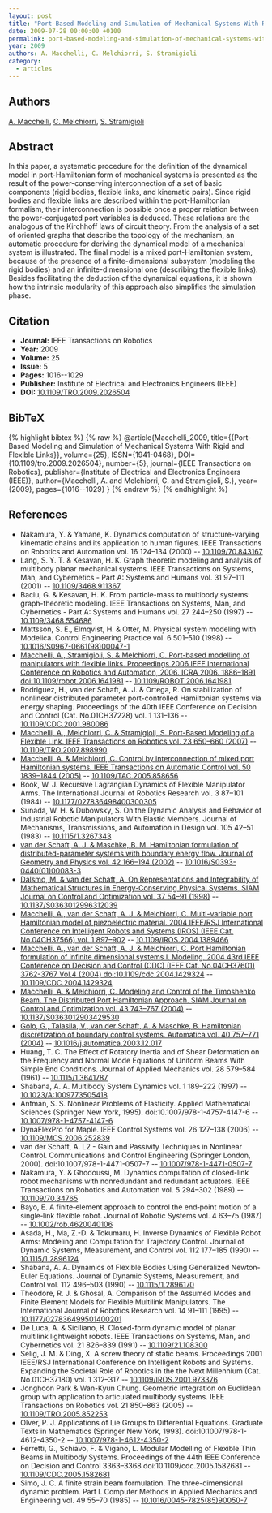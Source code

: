 ```yaml
---
layout: post
title: "Port-Based Modeling and Simulation of Mechanical Systems With Rigid and Flexible Links"
date: 2009-07-28 00:00:00 +0100
permalink: port-based-modeling-and-simulation-of-mechanical-systems-with-rigid-and-flexible-links
year: 2009
authors: A. Macchelli, C. Melchiorri, S. Stramigioli
category:
  - articles
---
```

 
## Authors
[A. Macchelli](authors/alessandro_macchelli), [C. Melchiorri](authors/claudio_melchiorri), [S. Stramigioli](authors/stefano_stramigioli)
 
## Abstract
In this paper, a systematic procedure for the definition of the dynamical model in port-Hamiltonian form of mechanical systems is presented as the result of the power-conserving interconnection of a set of basic components (rigid bodies, flexible links, and kinematic pairs). Since rigid bodies and flexible links are described within the port-Hamiltonian formalism, their interconnection is possible once a proper relation between the power-conjugated port variables is deduced. These relations are the analogous of the Kirchhoff laws of circuit theory. From the analysis of a set of oriented graphs that describe the topology of the mechanism, an automatic procedure for deriving the dynamical model of a mechanical system is illustrated. The final model is a mixed port-Hamiltonian system, because of the presence of a finite-dimensional subsystem (modeling the rigid bodies) and an infinite-dimensional one (describing the flexible links). Besides facilitating the deduction of the dynamical equations, it is shown how the intrinsic modularity of this approach also simplifies the simulation phase.
 
## Citation
- **Journal:** IEEE Transactions on Robotics
- **Year:** 2009
- **Volume:** 25
- **Issue:** 5
- **Pages:** 1016--1029
- **Publisher:** Institute of Electrical and Electronics Engineers (IEEE)
- **DOI:** [10.1109/TRO.2009.2026504](https://doi.org/10.1109/TRO.2009.2026504)
 
## BibTeX
{% highlight bibtex %}
{% raw %}
@article{Macchelli_2009,
  title={{Port-Based Modeling and Simulation of Mechanical Systems With Rigid and Flexible Links}},
  volume={25},
  ISSN={1941-0468},
  DOI={10.1109/tro.2009.2026504},
  number={5},
  journal={IEEE Transactions on Robotics},
  publisher={Institute of Electrical and Electronics Engineers (IEEE)},
  author={Macchelli, A. and Melchiorri, C. and Stramigioli, S.},
  year={2009},
  pages={1016--1029}
}
{% endraw %}
{% endhighlight %}
 
## References
- Nakamura, Y. & Yamane, K. Dynamics computation of structure-varying kinematic chains and its application to human figures. IEEE Transactions on Robotics and Automation vol. 16 124–134 (2000) -- [10.1109/70.843167](https://doi.org/10.1109/70.843167)
- Lang, S. Y. T. & Kesavan, H. K. Graph theoretic modeling and analysis of multibody planar mechanical systems. IEEE Transactions on Systems, Man, and Cybernetics - Part A: Systems and Humans vol. 31 97–111 (2001) -- [10.1109/3468.911367](https://doi.org/10.1109/3468.911367)
- Baciu, G. & Kesavan, H. K. From particle-mass to multibody systems: graph-theoretic modeling. IEEE Transactions on Systems, Man, and Cybernetics - Part A: Systems and Humans vol. 27 244–250 (1997) -- [10.1109/3468.554686](https://doi.org/10.1109/3468.554686)
- Mattsson, S. E., Elmqvist, H. & Otter, M. Physical system modeling with Modelica. Control Engineering Practice vol. 6 501–510 (1998) -- [10.1016/S0967-0661(98)00047-1](https://doi.org/10.1016/S0967-0661(98)00047-1)
- [Macchelli, A., Stramigioli, S. & Melchiorri, C. Port-based modelling of manipulators with flexible links. Proceedings 2006 IEEE International Conference on Robotics and Automation, 2006. ICRA 2006. 1886–1891 doi:10.1109/robot.2006.1641981](port-based-modelling-of-manipulators-with-flexible-links) -- [10.1109/ROBOT.2006.1641981](https://doi.org/10.1109/ROBOT.2006.1641981)
- Rodriguez, H., van der Schaft, A. J. & Ortega, R. On stabilization of nonlinear distributed parameter port-controlled Hamiltonian systems via energy shaping. Proceedings of the 40th IEEE Conference on Decision and Control (Cat. No.01CH37228) vol. 1 131–136 -- [10.1109/CDC.2001.980086](https://doi.org/10.1109/CDC.2001.980086)
- [Macchelli, A., Melchiorri, C. & Stramigioli, S. Port-Based Modeling of a Flexible Link. IEEE Transactions on Robotics vol. 23 650–660 (2007)](port-based-modeling-of-a-flexible-link) -- [10.1109/TRO.2007.898990](https://doi.org/10.1109/TRO.2007.898990)
- [Macchelli, A. & Melchiorri, C. Control by interconnection of mixed port Hamiltonian systems. IEEE Transactions on Automatic Control vol. 50 1839–1844 (2005)](control-by-interconnection-of-mixed-port-hamiltonian-systems) -- [10.1109/TAC.2005.858656](https://doi.org/10.1109/TAC.2005.858656)
- Book, W. J. Recursive Lagrangian Dynamics of Flexible Manipulator Arms. The International Journal of Robotics Research vol. 3 87–101 (1984) -- [10.1177/027836498400300305](https://doi.org/10.1177/027836498400300305)
- Sunada, W. H. & Dubowsky, S. On the Dynamic Analysis and Behavior of Industrial Robotic Manipulators With Elastic Members. Journal of Mechanisms, Transmissions, and Automation in Design vol. 105 42–51 (1983) -- [10.1115/1.3267343](https://doi.org/10.1115/1.3267343)
- [van der Schaft, A. J. & Maschke, B. M. Hamiltonian formulation of distributed-parameter systems with boundary energy flow. Journal of Geometry and Physics vol. 42 166–194 (2002)](hamiltonian-formulation-of-distributed-parameter-systems-with-boundary-energy-flow) -- [10.1016/S0393-0440(01)00083-3](https://doi.org/10.1016/S0393-0440(01)00083-3)
- [Dalsmo, M. & van der Schaft, A. On Representations and Integrability of Mathematical Structures in Energy-Conserving Physical Systems. SIAM Journal on Control and Optimization vol. 37 54–91 (1998)](on-representations-and-integrability-of-mathematical-structures-in-energy-conserving-physical-systems) -- [10.1137/S0363012996312039](https://doi.org/10.1137/S0363012996312039)
- [Macchelli, A., van der Schaft, A. J. & Melchiorri, C. Multi-variable port Hamiltonian model of piezoelectric material. 2004 IEEE/RSJ International Conference on Intelligent Robots and Systems (IROS) (IEEE Cat. No.04CH37566) vol. 1 897–902](multi-variable-port-hamiltonian-model-of-piezoelectric-material) -- [10.1109/IROS.2004.1389466](https://doi.org/10.1109/IROS.2004.1389466)
- [Macchelli, A., van der Schaft, A. J. & Melchiorri, C. Port Hamiltonian formulation of infinite dimensional systems I. Modeling. 2004 43rd IEEE Conference on Decision and Control (CDC) (IEEE Cat. No.04CH37601) 3762-3767 Vol.4 (2004) doi:10.1109/cdc.2004.1429324](port-hamiltonian-formulation-of-infinite-dimensional-systems-i-modeling) -- [10.1109/CDC.2004.1429324](https://doi.org/10.1109/CDC.2004.1429324)
- [Macchelli, A. & Melchiorri, C. Modeling and Control of the Timoshenko Beam. The Distributed Port Hamiltonian Approach. SIAM Journal on Control and Optimization vol. 43 743–767 (2004)](modeling-and-control-of-the-timoshenko-beam-the-distributed-port-hamiltonian-approach) -- [10.1137/S0363012903429530](https://doi.org/10.1137/S0363012903429530)
- [Golo, G., Talasila, V., van der Schaft, A. & Maschke, B. Hamiltonian discretization of boundary control systems. Automatica vol. 40 757–771 (2004)](hamiltonian-discretization-of-boundary-control-systems) -- [10.1016/j.automatica.2003.12.017](https://doi.org/10.1016/j.automatica.2003.12.017)
- Huang, T. C. The Effect of Rotatory Inertia and of Shear Deformation on the Frequency and Normal Mode Equations of Uniform Beams With Simple End Conditions. Journal of Applied Mechanics vol. 28 579–584 (1961) -- [10.1115/1.3641787](https://doi.org/10.1115/1.3641787)
- Shabana, A. A. Multibody System Dynamics vol. 1 189–222 (1997) -- [10.1023/A:1009773505418](https://doi.org/10.1023/A:1009773505418)
- Antman, S. S. Nonlinear Problems of Elasticity. Applied Mathematical Sciences (Springer New York, 1995). doi:10.1007/978-1-4757-4147-6 -- [10.1007/978-1-4757-4147-6](https://doi.org/10.1007/978-1-4757-4147-6)
- DynaFlexPro for Maple. IEEE Control Systems vol. 26 127–138 (2006) -- [10.1109/MCS.2006.252839](https://doi.org/10.1109/MCS.2006.252839)
- van der Schaft, A. L2 - Gain and Passivity Techniques in Nonlinear Control. Communications and Control Engineering (Springer London, 2000). doi:10.1007/978-1-4471-0507-7 -- [10.1007/978-1-4471-0507-7](https://doi.org/10.1007/978-1-4471-0507-7)
- Nakamura, Y. & Ghodoussi, M. Dynamics computation of closed-link robot mechanisms with nonredundant and redundant actuators. IEEE Transactions on Robotics and Automation vol. 5 294–302 (1989) -- [10.1109/70.34765](https://doi.org/10.1109/70.34765)
- Bayo, E. A finite‐element approach to control the end‐point motion of a single‐link flexible robot. Journal of Robotic Systems vol. 4 63–75 (1987) -- [10.1002/rob.4620040106](https://doi.org/10.1002/rob.4620040106)
- Asada, H., Ma, Z.-D. & Tokumaru, H. Inverse Dynamics of Flexible Robot Arms: Modeling and Computation for Trajectory Control. Journal of Dynamic Systems, Measurement, and Control vol. 112 177–185 (1990) -- [10.1115/1.2896124](https://doi.org/10.1115/1.2896124)
- Shabana, A. A. Dynamics of Flexible Bodies Using Generalized Newton-Euler Equations. Journal of Dynamic Systems, Measurement, and Control vol. 112 496–503 (1990) -- [10.1115/1.2896170](https://doi.org/10.1115/1.2896170)
- Theodore, R. J. & Ghosal, A. Comparison of the Assumed Modes and Finite Element Models for Flexible Multilink Manipulators. The International Journal of Robotics Research vol. 14 91–111 (1995) -- [10.1177/027836499501400201](https://doi.org/10.1177/027836499501400201)
- De Luca, A. & Siciliano, B. Closed-form dynamic model of planar multilink lightweight robots. IEEE Transactions on Systems, Man, and Cybernetics vol. 21 826–839 (1991) -- [10.1109/21.108300](https://doi.org/10.1109/21.108300)
- Selig, J. M. & Ding, X. A screw theory of static beams. Proceedings 2001 IEEE/RSJ International Conference on Intelligent Robots and Systems. Expanding the Societal Role of Robotics in the the Next Millennium (Cat. No.01CH37180) vol. 1 312–317 -- [10.1109/IROS.2001.973376](https://doi.org/10.1109/IROS.2001.973376)
- Jonghoon Park & Wan-Kyun Chung. Geometric integration on Euclidean group with application to articulated multibody systems. IEEE Transactions on Robotics vol. 21 850–863 (2005) -- [10.1109/TRO.2005.852253](https://doi.org/10.1109/TRO.2005.852253)
- Olver, P. J. Applications of Lie Groups to Differential Equations. Graduate Texts in Mathematics (Springer New York, 1993). doi:10.1007/978-1-4612-4350-2 -- [10.1007/978-1-4612-4350-2](https://doi.org/10.1007/978-1-4612-4350-2)
- Ferretti, G., Schiavo, F. & Vigano, L. Modular Modelling of Flexible Thin Beams in Multibody Systems. Proceedings of the 44th IEEE Conference on Decision and Control 3363–3368 doi:10.1109/cdc.2005.1582681 -- [10.1109/CDC.2005.1582681](https://doi.org/10.1109/CDC.2005.1582681)
- Simo, J. C. A finite strain beam formulation. The three-dimensional dynamic problem. Part I. Computer Methods in Applied Mechanics and Engineering vol. 49 55–70 (1985) -- [10.1016/0045-7825(85)90050-7](https://doi.org/10.1016/0045-7825(85)90050-7)

